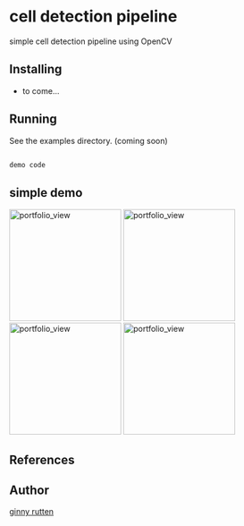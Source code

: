 # cell detection pipeline

simple cell detection pipeline using OpenCV

## Installing ##

  * to come...

## Running ##

  See the examples directory. (coming soon)
  
```python

demo code

```


## simple demo ##
  
<img width="200" alt="portfolio_view" src="https://github.com/vrutten/cell_detection/blob/master/results/orginal.png">

<img width="200" alt="portfolio_view" src="https://github.com/vrutten/cell_detection/blob/master/results/masked_4.png">


<img width="200" alt="portfolio_view" src="https://github.com/vrutten/cell_detection/blob/master/results/mask_wContours_4.png">


<img width="200" alt="portfolio_view" src="https://github.com/vrutten/cell_detection/blob/master/results/detection_wCenters_4.png ">






## References ##



  
  
## Author ##

[ginny rutten](https://github.com/vrutten)
